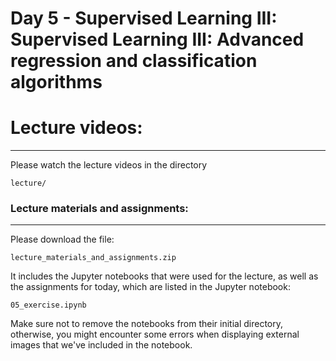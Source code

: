 # Day 5 - Supervised Learning III: Supervised Learning III: Advanced regression and classification algorithms

# Lecture videos:

---

Please watch the lecture videos in the directory

```
lecture/
```

### Lecture materials and assignments:

---

Please download the file:

```
lecture_materials_and_assignments.zip
```

It includes the Jupyter notebooks that were used for the lecture, as well as the assignments for today, which are listed in the Jupyter notebook:

```
05_exercise.ipynb 
```

Make sure not to remove the notebooks from their initial directory, otherwise, you might encounter some errors when displaying external images that we've included in the notebook.